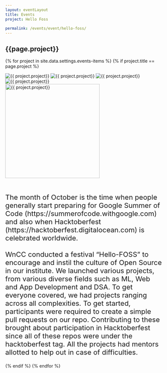 ```yaml
---
layout: eventLayout
title: Events
project: Hello Foss
    
permalink: /events/event/hello-foss/
---
```


<h2 class="display1 m-3 p-3 text-center project-title">{{page.project}}</h2>

{% for project in site.data.settings.events-items %}
{% if project.title == page.project %}
<div class ="img-event d-block"> 
    <img src="{{ site.baseurl }}/{{ project.image }}" alt="{{ project.project}}" class="img-1">
    <img src="{{ site.baseurl }}/{{ project.image }}" alt="{{ project.project}}" class="img-2">
    <img src="{{ site.baseurl }}/{{ project.image }}" alt="{{ project.project}}" class="img-3">
    <img src="{{ site.baseurl }}/{{ project.image }}" alt="{{ project.project}}" class="img-4">
</div>
<div class = "mobile-img-soc">
  <img src="{{ site.baseurl }}/{{ project.image }}"  width = "300" height="300" alt="{{ project.project}}" class="border rounded">
  </div>

<div>
    <p class="display3 project-desc" style = "font-size:22px;" >
        <br>
        The month of October is the time when people generally start preparing for Google Summer of Code (https://summerofcode.withgoogle.com) and also when Hacktoberfest (https://hacktoberfest.digitalocean.com) is celebrated worldwide.
<br><br>
WnCC conducted a festival “Hello-FOSS” to encourage and instil the culture of Open Source in our institute. We launched various projects, from various diverse fields such as ML, Web and App Development and DSA. To get everyone covered, we had projects ranging across all complexities. To get started, participants were required to create a simple pull requests on our repo. Contributing to these brought about participation in Hacktoberfest since all of these repos were under the hacktoberfest tag. All the projects had mentors allotted to help out in case of difficulties.
    </p>
</div>
{% endif %}
{% endfor %}
